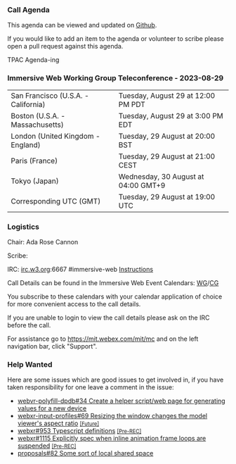 ### Call Agenda

This agenda can be viewed and updated on [Github](https://github.com/immersive-web/administrivia/blob/main/meetings/wg/2023-08-29-Immersive_Web_Working_Group_Teleconference-agenda.md).

If you would like to add an item to the agenda or volunteer to scribe please open a pull request against this agenda.

TPAC Agenda-ing

### Immersive Web Working Group Teleconference - 2023-08-29

<table>
<tr><td> San Francisco (U.S.A. - California) <td> Tuesday, August 29 at 12:00 PM PDT
<tr><td> Boston (U.S.A. - Massachusetts) <td> Tuesday, August 29 at 3:00 PM EDT
<tr><td> London (United Kingdom - England) <td> Tuesday, 29 August at 20:00 BST
<tr><td> Paris (France) <td> Tuesday, 29 August at 21:00 CEST
<tr><td> Tokyo (Japan) <td> Wednesday, 30 August at 04:00 GMT+9
<tr><td> Corresponding UTC (GMT) <td> Tuesday, 29 August at 19:00 UTC
</table>

### Logistics

Chair: Ada Rose Cannon

Scribe:

IRC: [irc.w3.org](http://irc.w3.org/):6667 #immersive-web [Instructions](https://github.com/immersive-web/administrivia/blob/main/IRC.md)

Call Details can be found in the Immersive Web Event Calendars: [WG](https://www.w3.org/groups/wg/immersive-web/calendar/)/[CG](https://www.w3.org/groups/cg/immersive-web/calendar/)

You subscribe to these calendars with your calendar application of choice for more convenient access to the call details.

If you are unable to login to view the call details please ask on the IRC before the call.

For assistance go to https://mit.webex.com/mit/mc  and on the left navigation bar, click "Support".

### Help Wanted

Here are some issues which are good issues to get involved in, if you have taken responsibility for one leave a comment in the issue:

- [webvr-polyfill-dpdb#34 Create a helper script/web page for generating values for a new device](https://github.com/immersive-web/webvr-polyfill-dpdb/issues/34)
- [webxr-input-profiles#69 Resizing the window changes the model viewer's aspect ratio](https://github.com/immersive-web/webxr-input-profiles/issues/69) [<small>[Future]</small>](https://api.github.com/repos/immersive-web/webxr-input-profiles/milestones/4)
- [webxr#953 Typescript definitions](https://github.com/immersive-web/webxr/issues/953) [<small>[Pre-REC]</small>](https://api.github.com/repos/immersive-web/webxr/milestones/16)
- [webxr#1115 Explicitly spec when inline animation frame loops are suspended](https://github.com/immersive-web/webxr/issues/1115) [<small>[Pre-REC]</small>](https://api.github.com/repos/immersive-web/webxr/milestones/16)
- [proposals#82 Some sort of local shared space](https://github.com/immersive-web/proposals/issues/82)


              
